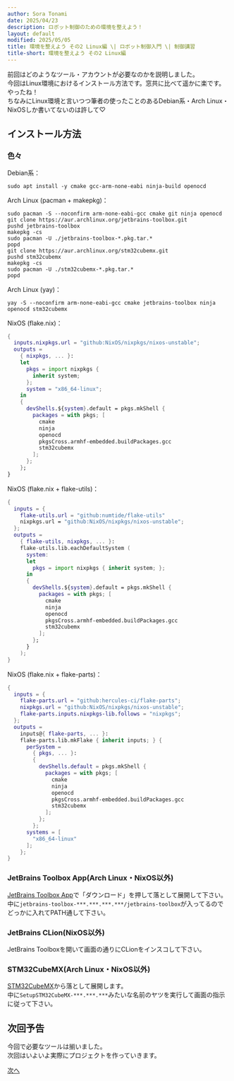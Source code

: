```yaml
---
author: Sora Tonami
date: 2025/04/23
description: ロボット制御のための環境を整えよう！
layout: default
modified: 2025/05/05
title: 環境を整えよう その2 Linux編 \| ロボット制御入門 \| 制御講習
title-short: 環境を整えよう その2 Linux編
---
```


前回はどのようなツール・アカウントが必要なのかを説明しました。\
今回はLinux環境におけるインストール方法です。窓共に比べて遥かに楽です。やったね！\
ちなみにLinux環境と言いつつ筆者の使ったことのあるDebian系・Arch Linux・NixOSしか書いてないのは許して♡

## インストール方法

### 色々

Debian系：

```terminal
sudo apt install -y cmake gcc-arm-none-eabi ninja-build openocd
```

Arch Linux (pacman + makepkg)：

```terminal
sudo pacman -S --noconfirm arm-none-eabi-gcc cmake git ninja openocd
git clone https://aur.archlinux.org/jetbrains-toolbox.git
pushd jetbrains-toolbox
makepkg -cs
sudo pacman -U ./jetbrains-toolbox-*.pkg.tar.*
popd
git clone https://aur.archlinux.org/stm32cubemx.git
pushd stm32cubemx
makepkg -cs
sudo pacman -U ./stm32cubemx-*.pkg.tar.*
popd
```

Arch Linux (yay)：

```terminal
yay -S --noconfirm arm-none-eabi-gcc cmake jetbrains-toolbox ninja openocd stm32cubemx
```

NixOS (flake.nix)：

```nix
{
  inputs.nixpkgs.url = "github:NixOS/nixpkgs/nixos-unstable";
  outputs =
    { nixpkgs, ... }:
    let
      pkgs = import nixpkgs {
        inherit system;
      };
      system = "x86_64-linux";
    in
    {
      devShells.${system}.default = pkgs.mkShell {
        packages = with pkgs; [
          cmake
          ninja
          openocd
          pkgsCross.armhf-embedded.buildPackages.gcc
          stm32cubemx
        ];
      };
    };
}
```

NixOS (flake.nix + flake-utils)：

```nix
{
  inputs = {
    flake-utils.url = "github:numtide/flake-utils"
    nixpkgs.url = "github:NixOS/nixpkgs/nixos-unstable";
  };
  outputs =
    { flake-utils, nixpkgs, ... }:
    flake-utils.lib.eachDefaultSystem (
      system:
      let
        pkgs = import nixpkgs { inherit system; };
      in
      {
        devShells.${system}.default = pkgs.mkShell {
          packages = with pkgs; [
            cmake
            ninja
            openocd
            pkgsCross.armhf-embedded.buildPackages.gcc
            stm32cubemx
          ];
        };
      }
    );
}
```

NixOS (flake.nix + flake-parts)：

```nix
{
  inputs = {
    flake-parts.url = "github:hercules-ci/flake-parts";
    nixpkgs.url = "github:NixOS/nixpkgs/nixos-unstable";
    flake-parts.inputs.nixpkgs-lib.follows = "nixpkgs";
  };
  outputs =
    inputs@{ flake-parts, ... }:
    flake-parts.lib.mkFlake { inherit inputs; } {
      perSystem =
        { pkgs, ... }:
        {
          devShells.default = pkgs.mkShell {
            packages = with pkgs; [
              cmake
              ninja
              openocd
              pkgsCross.armhf-embedded.buildPackages.gcc
              stm32cubemx
            ];
          };
        };
      systems = [
        "x86_64-linux"
      ];
    };
}
```

### JetBrains Toolbox App(Arch Linux・NixOS以外)

[JetBrains Toolbox App]で「ダウンロード」を押して落として展開して下さい。\
中に`jetbrains-toolbox-***.***.***.***/jetbrains-toolbox`が入ってるのでどっかに入れてPATH通して下さい。

### JetBrains CLion(NixOS以外)

JetBrains Toolboxを開いて画面の通りにCLionをインスコして下さい。

### STM32CubeMX(Arch Linux・NixOS以外)

[STM32CubeMX]から落として展開します。\
中に`SetupSTM32CubeMX-***.***.***`みたいな名前のヤツを実行して画面の指示に従って下さい。

## 次回予告

今回で必要なツールは揃いました。\
次回はいよいよ実際にプロジェクトを作っていきます。

[次へ](3)

[jetbrains toolbox app]: https://www.jetbrains.com/ja-jp/toolbox-app/
[stm32cubemx]: https://www.st.com/ja/development-tools/stm32cubemx.html
